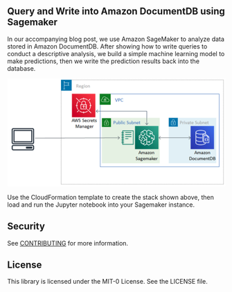 ## Query and Write into Amazon DocumentDB using Sagemaker

In our accompanying blog post, we use Amazon SageMaker to analyze data stored in Amazon DocumentDB. After showing how to write queries to conduct a descriptive analysis, we build a simple machine learning model to
make predictions, then we write the prediction results back into the database.

![Connecting to DocumentDB from Sagemaker using Secrets Manager](architecture.png "Connecting to DocumentDB from Sagemaker using Secrets Manager.")

Use the CloudFormation template to create the stack shown above, then load and run the Jupyter notebook into your Sagemaker instance.

## Security

See [CONTRIBUTING](CONTRIBUTING.md#security-issue-notifications) for more information.

## License

This library is licensed under the MIT-0 License. See the LICENSE file.

